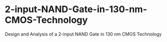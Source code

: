 # 2-input-NAND-Gate-in-130-nm-CMOS-Technology
Design and Analysis of a 2-input NAND Gate in 130 nm CMOS Technology
